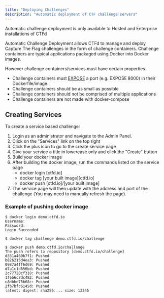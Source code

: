 ```yaml
---
title: "Deploying Challenges"
description: "Automatic deployment of CTF challenge servers"
---
```


<div class="alert rounded-0 alert-primary">
  Automatic challenge deployment is only available to Hosted and Enterprise installations of CTFd
</div>

Automatic Challenge Deployment allows CTFd to manage and deploy Capture The Flag challenges in the form of challenge containers. Challenge containers are typical applications packaged using Docker into Docker images.

However challenge containers/services must have certain properties.

- Challenge containers must [EXPOSE](https://docs.docker.com/engine/reference/builder/#expose) a port (e.g. EXPOSE 8000) in their Dockerfile/image.
- Challenge containers should be as small as possible
- Challenge containers should not be comprised of multiple applications
- Challenge containers are not made with docker-compose

## Creating Services

To create a service based challenge:

1. Login as an administrator and navigate to the Admin Panel.
2. Click on the "Services" link on the top right
3. Click the plus icon to go to the create service page
4. Give your service a title in lowercase only and click the "Create" button
5. Build your docker image
6. After building the docker image, run the commands listed on the service page
   - docker login [ctfd.io]
   - docker tag [your built image][ctfd.io]
   - docker push [ctfd.io]/[your built image]
7. The service page will then update with the address and port of the challenge (You may need to manually refresh the page).

### Example of pushing docker image

```text
$ docker login demo.ctfd.io
Username:
Password:
Login Succeeded

$ docker tag challenge demo.ctfd.io/challenge

$ docker push demo.ctfd.io/challenge
The push refers to repository [demo.ctfd.io/challenge]
d331a460b7f1: Pushed
b826215d4ea3: Pushed
0987a4ff6d69: Pushed
d7a1c1d656bd: Pushed
2c77720cf318: Pushed
1f6b6c7dc482: Pushed
c8dbbe73b68c: Pushed
2fb7bfc6145d: Pushed
latest: digest: sha256:... size: 12345
```
